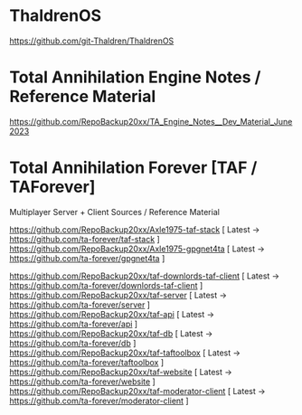 # ThaldrenOS

https://github.com/git-Thaldren/ThaldrenOS

# Total Annihilation Engine Notes / Reference Material

https://github.com/RepoBackup20xx/TA_Engine_Notes__Dev_Material_June2023

# Total Annihilation Forever [TAF / TAForever]

Multiplayer Server + Client Sources / Reference Material

https://github.com/RepoBackup20xx/Axle1975-taf-stack [ Latest -> https://github.com/ta-forever/taf-stack ]\
https://github.com/RepoBackup20xx/Axle1975-gpgnet4ta [ Latest -> https://github.com/ta-forever/gpgnet4ta ]

https://github.com/RepoBackup20xx/taf-downlords-taf-client [ Latest -> https://github.com/ta-forever/downlords-taf-client ]\
https://github.com/RepoBackup20xx/taf-server [ Latest -> https://github.com/ta-forever/server ]\
https://github.com/RepoBackup20xx/taf-api [ Latest -> https://github.com/ta-forever/api ]\
https://github.com/RepoBackup20xx/taf-db [ Latest -> https://github.com/ta-forever/db ]\
https://github.com/RepoBackup20xx/taf-taftoolbox [ Latest -> https://github.com/ta-forever/taftoolbox ]\
https://github.com/RepoBackup20xx/taf-website [ Latest -> https://github.com/ta-forever/website ]\
https://github.com/RepoBackup20xx/taf-moderator-client [ Latest -> https://github.com/ta-forever/moderator-client ]
